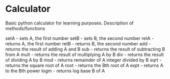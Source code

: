 # Calculator
Basic python calculator for learning purposes.
Description of methods/functions

setA - sets A, the first number
setB - sets B, the second number
retA - returns A, the first number
retB - returns B, the second number
add - returns the result of adding A and B
sub - returns the result of subtracting B from A
mult - returns the result of multiplying A by B
div - returns the result of dividing A by B
mod - returns remainder of A integer divided by B
sqrt - returns the square root of A
root - returns the Bth root of A
expt - returns A to the Bth power
logm - returns log base B of A
